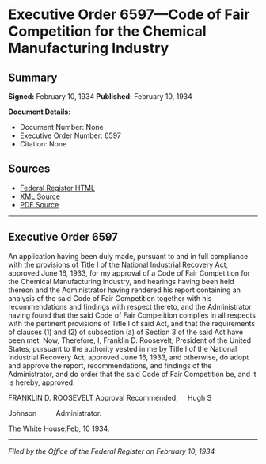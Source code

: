 # Executive Order 6597—Code of Fair Competition for the Chemical Manufacturing Industry

## Summary

**Signed:** February 10, 1934
**Published:** February 10, 1934

**Document Details:**
- Document Number: None
- Executive Order Number: 6597
- Citation: None

## Sources
- [Federal Register HTML](https://www.presidency.ucsb.edu/documents/executive-order-6597-code-fair-competition-for-the-chemical-manufacturing-industry)
- [XML Source](None)
- [PDF Source](None)

---

## Executive Order 6597

An application having been duly made, pursuant to and in full compliance with the provisions of Title I of the National Industrial Recovery Act, approved June 16, 1933, for my approval of a Code of Fair Competition for the Chemical Manufacturing Industry, and hearings having been held thereon and the Administrator having rendered his report containing an analysis of the said Code of Fair Competition together with his recommendations and findings with respect thereto, and the Administrator having found that the said Code of Fair Competition complies in all respects with the pertinent provisions of Title I of said Act, and that the requirements of clauses (1) and (2) of subsection (a) of Section 3 of the said Act have been met:
Now, Therefore, I, Franklin D. Roosevelt, President of the United States, pursuant to the authority vested in me by Title I of the National Industrial Recovery Act, approved June 16, 1933, and otherwise, do adopt and approve the report, recommendations, and findings of the Administrator, and do order that the said Code of Fair Competition be, and it is hereby, approved.

FRANKLIN D. ROOSEVELT
Approval Recommended:     Hugh S 

Johnson          Administrator.

The White House,Feb, 10 1934.

---

*Filed by the Office of the Federal Register on February 10, 1934*

